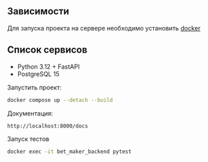## Зависимости

Для запуска проекта на сервере необходимо установить [docker](https://docs.docker.com/engine/install/ubuntu/)

## Список сервисов

- Python 3.12 + FastAPI
- PostgreSQL 15

Запустить проект:

```bash
docker compose up --detach --build
```

Документация:
```
http://localhost:8000/docs
```

Запуск тестов
```bash
docker exec -it bet_maker_backend pytest
```

